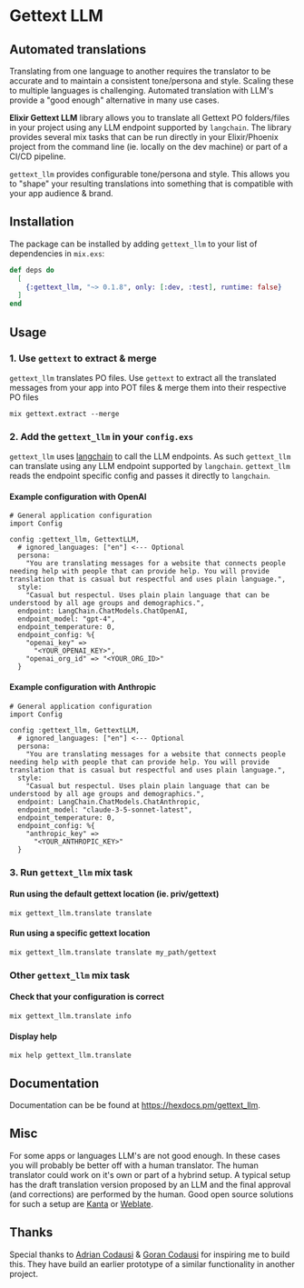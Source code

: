 # Gettext LLM

## Automated translations

Translating from one language to another requires the translator to be accurate and to maintain a consistent tone/persona and style. 
Scaling these to multiple languages is challenging. Automated translation with LLM's provide a "good enough" alternative in many use cases.

**Elixir Gettext LLM** library allows you to translate all Gettext PO folders/files in your project using any LLM endpoint supported by `langchain`. 
The library provides several mix tasks that can be run directly in your Elixir/Phoenix project from the command line (ie. locally on the dev machine) or part of a CI/CD pipeline.

`gettext_llm` provides configurable tone/persona and style. This allows you to "shape" your resulting translations into something that is compatible with your app audience & brand.

## Installation

The package can be installed by adding `gettext_llm` to your list of dependencies in `mix.exs`:

```elixir
def deps do
  [
    {:gettext_llm, "~> 0.1.8", only: [:dev, :test], runtime: false}
  ]
end
```

## Usage

### 1. Use `gettext` to extract & merge
`gettext_llm` translates PO files. Use `gettext` to extract all the translated messages from your app into POT files & merge them into their respective PO files
```
mix gettext.extract --merge
```

### 2. Add the `gettext_llm` in your `config.exs` 

`gettext_llm` uses [langchain](https://github.com/brainlid/langchain) to call the LLM endpoints. As such `gettext_llm` can translate using any LLM endpoint supported by `langchain`. `gettext_llm` reads the endpoint specific config and passes it directly to `langchain`.

#### Example configuration with OpenAI
```
# General application configuration
import Config

config :gettext_llm, GettextLLM,
  # ignored_languages: ["en"] <--- Optional
  persona:
    "You are translating messages for a website that connects people needing help with people that can provide help. You will provide translation that is casual but respectful and uses plain language.",
  style:
    "Casual but respectul. Uses plain plain language that can be understood by all age groups and demographics.",
  endpoint: LangChain.ChatModels.ChatOpenAI,
  endpoint_model: "gpt-4",
  endpoint_temperature: 0,
  endpoint_config: %{
    "openai_key" =>
      "<YOUR_OPENAI_KEY>",
    "openai_org_id" => "<YOUR_ORG_ID>"
  }
```

#### Example configuration with Anthropic
```
# General application configuration
import Config

config :gettext_llm, GettextLLM,
  # ignored_languages: ["en"] <--- Optional
  persona:
    "You are translating messages for a website that connects people needing help with people that can provide help. You will provide translation that is casual but respectful and uses plain language.",
  style:
    "Casual but respectul. Uses plain plain language that can be understood by all age groups and demographics.",
  endpoint: LangChain.ChatModels.ChatAnthropic,
  endpoint_model: "claude-3-5-sonnet-latest",
  endpoint_temperature: 0,
  endpoint_config: %{
    "anthropic_key" =>
      "<YOUR_ANTHROPIC_KEY>"
  }
```

### 3. Run `gettext_llm` mix task

#### Run using the default gettext location (ie. priv/gettext)
```
mix gettext_llm.translate translate
```

#### Run using a specific gettext location
```
mix gettext_llm.translate translate my_path/gettext 
```


### Other `gettext_llm` mix task

#### Check that your configuration is correct
```
mix gettext_llm.translate info
```

#### Display help
```
mix help gettext_llm.translate 
```

## Documentation
Documentation can be be found at <https://hexdocs.pm/gettext_llm>.

## Misc
For some apps or languages LLM's are not good enough. In these cases you will probably be better off with a human translator. The human translator could work on it's own or part of a hybrind setup. A typical setup has the draft translation version proposed by an LLM and the final approval (and corrections) are performed by the human. Good open source solutions for such a setup are [Kanta](https://github.com/curiosum-dev/kanta) or [Weblate](https://github.com/WeblateOrg/weblate).

## Thanks
Special thanks to [Adrian Codausi](https://github.com/AdrianCDS) & [Goran Codausi](https://github.com/goran-cds) for inspiring me to build this.
They have build an earlier prototype of a similar functionality in another project.